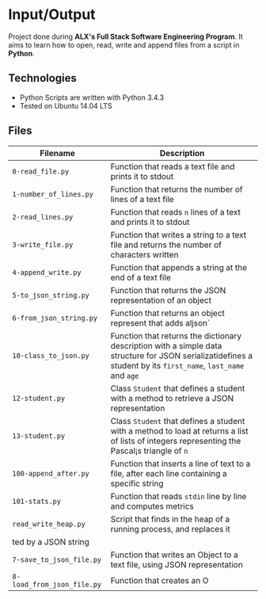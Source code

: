 # Input/Output
Project done during **ALX's Full Stack Software Engineering Program**. It aims to learn how to open, read, write and append files from a script in **Python**.

## Technologies
* Python Scripts are written with Python 3.4.3
* Tested on Ubuntu 14.04 LTS

## Files

| Filename | Description |
| -------- | ----------- |
| `0-read_file.py` | Function that reads a text file and prints it to stdout |
| `1-number_of_lines.py` | Function that returns the number of lines of a text file |
| `2-read_lines.py` | Function that reads `n` lines of a text and prints it to stdout |
| `3-write_file.py` | Function that writes a string to a text file and returns the number of characters written |
| `4-append_write.py` | Function that appends a string at the end of a text file |
| `5-to_json_string.py` | Function that returns the JSON representation of an object |
| `6-from_json_string.py` | Function that returns an object represent that adds aljson` |
| `10-class_to_json.py` | Function that returns the dictionary description with a simple data structure for JSON serializatidefines a student by its `first_name`, `last_name` and `age` |
| `12-student.py` | Class `Student` that defines a student with a method to retrieve a JSON representation |
| `13-student.py` | Class `Student` that defines a student with a method to load at returns a list of lists of integers representing the Pascal¡s triangle of `n` |
| `100-append_after.py` | Function that inserts a line of text to a file, after each line containing a specific string |
| `101-stats.py` | Function that reads `stdin` line by line and computes metrics |
| `read_write_heap.py` | Script that finds in the heap of a running process, and replaces it |
ted by a JSON string |
| `7-save_to_json_file.py` | Function that writes an Object to a text file, using JSON representation |
| `8-load_from_json_file.py` | Function that creates an O
